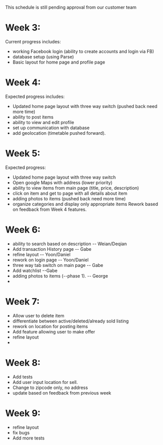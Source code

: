 This schedule is still pending approval from our customer team


# Week 3: 

Current progress includes: 
  - working Facebook  login (ability to create accounts and login via FB)
  - database setup (using Parse)
  - Basic layout for home page and profile page
  

# Week 4:

Expected progress includes:
  - Updated home page layout with three way switch (pushed back need more time)
  - ability to post items
  - ability to view and edit profile
  - set up communication with database
  - add geolocation (timetable pushed forward).
  
# Week 5:

Expected progress:
  - Updated home page layout with three way switch
  - Open google Maps with address (lower priority)
  - ability to view items from main page (title, price, description)
  - click on item and get to page with all details about item
  - adding photos to items (pushed back need more time)
  - organize categories and display only appropriate items
  Rework based on feedback from Week 4 features.
  
# Week 6:
  - ability to search based on description  -- Weian/Deqian
  - Add transaction History page        -- Gabe
  - refine layout                       -- Yoon/Daniel
  - rework on login page                -- Yoon/Daniel
  - three way tab switch on main page   -- Gabe
  - Add watchlist                       --Gabe
  - adding photos to items (--phase 1). -- George
  - 
  
# Week 7:
  - Allow user to delete item
  - differentiate between active/deleted/already sold listing
  - rework on location for posting items
  - Add feature allowing user to make offer
  - refine layout
  - 
# Week 8:
  - Add tests
  - Add user input location for sell.
  - Change to zipcode only, no address
  - update based on feedback from previous week

# Week 9:
  - refine layout
  - fix bugs
  - Add more tests
